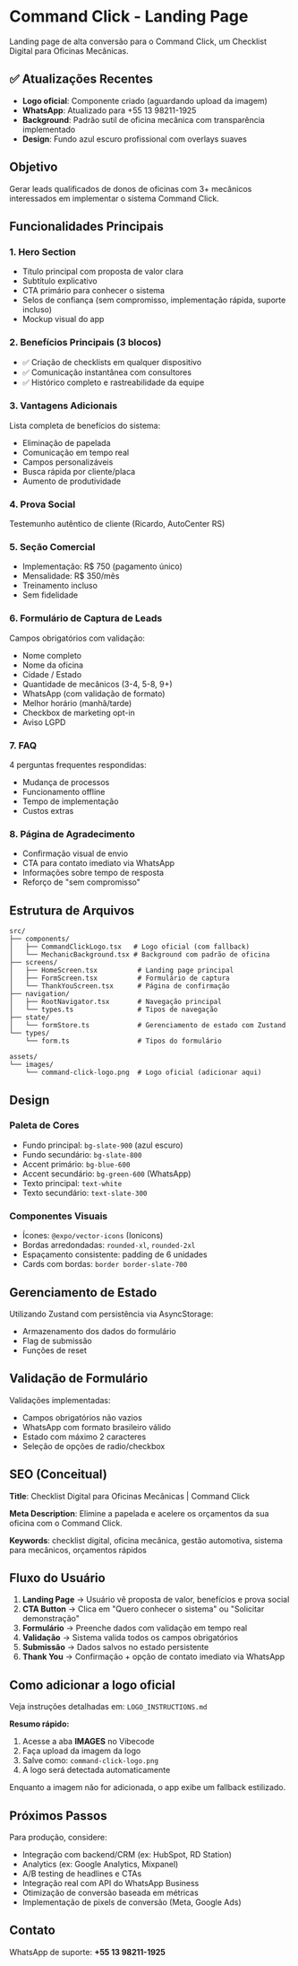 # Command Click - Landing Page

Landing page de alta conversão para o Command Click, um Checklist Digital para Oficinas Mecânicas.

## ✅ Atualizações Recentes

- **Logo oficial**: Componente criado (aguardando upload da imagem)
- **WhatsApp**: Atualizado para +55 13 98211-1925
- **Background**: Padrão sutil de oficina mecânica com transparência implementado
- **Design**: Fundo azul escuro profissional com overlays suaves

## Objetivo

Gerar leads qualificados de donos de oficinas com 3+ mecânicos interessados em implementar o sistema Command Click.

## Funcionalidades Principais

### 1. Hero Section
- Título principal com proposta de valor clara
- Subtítulo explicativo
- CTA primário para conhecer o sistema
- Selos de confiança (sem compromisso, implementação rápida, suporte incluso)
- Mockup visual do app

### 2. Benefícios Principais (3 blocos)
- ✅ Criação de checklists em qualquer dispositivo
- ✅ Comunicação instantânea com consultores
- ✅ Histórico completo e rastreabilidade da equipe

### 3. Vantagens Adicionais
Lista completa de benefícios do sistema:
- Eliminação de papelada
- Comunicação em tempo real
- Campos personalizáveis
- Busca rápida por cliente/placa
- Aumento de produtividade

### 4. Prova Social
Testemunho autêntico de cliente (Ricardo, AutoCenter RS)

### 5. Seção Comercial
- Implementação: R$ 750 (pagamento único)
- Mensalidade: R$ 350/mês
- Treinamento incluso
- Sem fidelidade

### 6. Formulário de Captura de Leads
Campos obrigatórios com validação:
- Nome completo
- Nome da oficina
- Cidade / Estado
- Quantidade de mecânicos (3-4, 5-8, 9+)
- WhatsApp (com validação de formato)
- Melhor horário (manhã/tarde)
- Checkbox de marketing opt-in
- Aviso LGPD

### 7. FAQ
4 perguntas frequentes respondidas:
- Mudança de processos
- Funcionamento offline
- Tempo de implementação
- Custos extras

### 8. Página de Agradecimento
- Confirmação visual de envio
- CTA para contato imediato via WhatsApp
- Informações sobre tempo de resposta
- Reforço de "sem compromisso"

## Estrutura de Arquivos

```
src/
├── components/
│   ├── CommandClickLogo.tsx   # Logo oficial (com fallback)
│   └── MechanicBackground.tsx # Background com padrão de oficina
├── screens/
│   ├── HomeScreen.tsx          # Landing page principal
│   ├── FormScreen.tsx          # Formulário de captura
│   └── ThankYouScreen.tsx      # Página de confirmação
├── navigation/
│   ├── RootNavigator.tsx       # Navegação principal
│   └── types.ts                # Tipos de navegação
├── state/
│   └── formStore.ts            # Gerenciamento de estado com Zustand
└── types/
    └── form.ts                 # Tipos do formulário

assets/
└── images/
    └── command-click-logo.png  # Logo oficial (adicionar aqui)
```

## Design

### Paleta de Cores
- Fundo principal: `bg-slate-900` (azul escuro)
- Fundo secundário: `bg-slate-800`
- Accent primário: `bg-blue-600`
- Accent secundário: `bg-green-600` (WhatsApp)
- Texto principal: `text-white`
- Texto secundário: `text-slate-300`

### Componentes Visuais
- Ícones: `@expo/vector-icons` (Ionicons)
- Bordas arredondadas: `rounded-xl`, `rounded-2xl`
- Espaçamento consistente: padding de 6 unidades
- Cards com bordas: `border border-slate-700`

## Gerenciamento de Estado

Utilizando Zustand com persistência via AsyncStorage:
- Armazenamento dos dados do formulário
- Flag de submissão
- Funções de reset

## Validação de Formulário

Validações implementadas:
- Campos obrigatórios não vazios
- WhatsApp com formato brasileiro válido
- Estado com máximo 2 caracteres
- Seleção de opções de radio/checkbox

## SEO (Conceitual)

**Title**: Checklist Digital para Oficinas Mecânicas | Command Click

**Meta Description**: Elimine a papelada e acelere os orçamentos da sua oficina com o Command Click.

**Keywords**: checklist digital, oficina mecânica, gestão automotiva, sistema para mecânicos, orçamentos rápidos

## Fluxo do Usuário

1. **Landing Page** → Usuário vê proposta de valor, benefícios e prova social
2. **CTA Button** → Clica em "Quero conhecer o sistema" ou "Solicitar demonstração"
3. **Formulário** → Preenche dados com validação em tempo real
4. **Validação** → Sistema valida todos os campos obrigatórios
5. **Submissão** → Dados salvos no estado persistente
6. **Thank You** → Confirmação + opção de contato imediato via WhatsApp

## Como adicionar a logo oficial

Veja instruções detalhadas em: `LOGO_INSTRUCTIONS.md`

**Resumo rápido:**
1. Acesse a aba **IMAGES** no Vibecode
2. Faça upload da imagem da logo
3. Salve como: `command-click-logo.png`
4. A logo será detectada automaticamente

Enquanto a imagem não for adicionada, o app exibe um fallback estilizado.

## Próximos Passos

Para produção, considere:
- Integração com backend/CRM (ex: HubSpot, RD Station)
- Analytics (ex: Google Analytics, Mixpanel)
- A/B testing de headlines e CTAs
- Integração real com API do WhatsApp Business
- Otimização de conversão baseada em métricas
- Implementação de pixels de conversão (Meta, Google Ads)

## Contato

WhatsApp de suporte: **+55 13 98211-1925**
